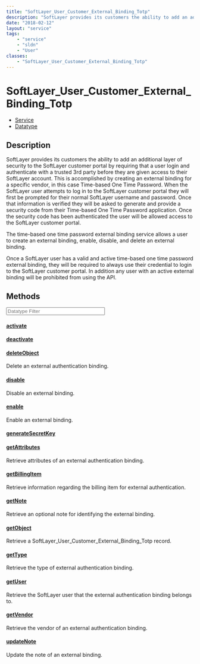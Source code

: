 ```yaml
---
title: "SoftLayer_User_Customer_External_Binding_Totp"
description: "SoftLayer provides its customers the ability to add an additional layer of security to the SoftLayer customer portal by... "
date: "2018-02-12"
layout: "service"
tags:
    - "service"
    - "sldn"
    - "User"
classes:
    - "SoftLayer_User_Customer_External_Binding_Totp"
---
```

# SoftLayer_User_Customer_External_Binding_Totp
<div id='service-datatype'>
    <ul id='sldn-reference-tabs'>
    <li id='service'> <a href='/reference/services/SoftLayer_User_Customer_External_Binding_Totp' >Service</a></li>    <li id='datatype'> <a href='/reference/datatypes/SoftLayer_User_Customer_External_Binding_Totp' >Datatype</a></li>
    </ul>
</div>

## Description
SoftLayer provides its customers the ability to add an additional layer of security to the SoftLayer customer portal by requiring that a user login and authenticate with a trusted 3rd party before they are given access to their SoftLayer account.  This is accomplished by creating an external binding for a specific vendor, in this case Time-based One Time Password.  When the SoftLayer user attempts to log in to the SoftLayer customer portal they will first be prompted for their normal SoftLayer username and password.  Once that information is verified they will be asked to generate and provide a security code from their Time-based One Time Password application. Once the security code has been authenticated the user will be allowed access to the SoftLayer customer portal. 

The time-based one time password external binding service allows a user to create an external binding, enable, disable, and delete an external binding. 

Once a SoftLayer user has a valid and active time-based one time password external binding, they will be required to always use their credential to login to the SoftLayer customer portal.  In addition any user with an active external binding will be prohibited from using the API. 



        
<div id="properties" class="content service-content">

## Methods

<div class="view-filters">
    <div class="clearfix">
        <div class="search-input-box">
            <input placeholder="Datatype Filter" onkeyup="titleSearch(inputId='edit-combine', divId='method-div', elementClass='method-row')" 
                type="text" id="edit-combine" value="" size="30" maxlength="128" class="form-text">
        </div>
    </div>
</div>

#### [activate](/reference/services/SoftLayer_User_Customer_External_Binding_Totp/activate)


#### [deactivate](/reference/services/SoftLayer_User_Customer_External_Binding_Totp/deactivate)


#### [deleteObject](/reference/services/SoftLayer_User_Customer_External_Binding_Totp/deleteObject)
Delete an external authentication binding.

#### [disable](/reference/services/SoftLayer_User_Customer_External_Binding_Totp/disable)
Disable an external binding.

#### [enable](/reference/services/SoftLayer_User_Customer_External_Binding_Totp/enable)
Enable an external binding.

#### [generateSecretKey](/reference/services/SoftLayer_User_Customer_External_Binding_Totp/generateSecretKey)


#### [getAttributes](/reference/services/SoftLayer_User_Customer_External_Binding_Totp/getAttributes)
Retrieve attributes of an external authentication binding.

#### [getBillingItem](/reference/services/SoftLayer_User_Customer_External_Binding_Totp/getBillingItem)
Retrieve information regarding the billing item for external authentication.

#### [getNote](/reference/services/SoftLayer_User_Customer_External_Binding_Totp/getNote)
Retrieve an optional note for identifying the external binding.

#### [getObject](/reference/services/SoftLayer_User_Customer_External_Binding_Totp/getObject)
Retrieve a SoftLayer_User_Customer_External_Binding_Totp record.

#### [getType](/reference/services/SoftLayer_User_Customer_External_Binding_Totp/getType)
Retrieve the type of external authentication binding.

#### [getUser](/reference/services/SoftLayer_User_Customer_External_Binding_Totp/getUser)
Retrieve the SoftLayer user that the external authentication binding belongs to.

#### [getVendor](/reference/services/SoftLayer_User_Customer_External_Binding_Totp/getVendor)
Retrieve the vendor of an external authentication binding.

#### [updateNote](/reference/services/SoftLayer_User_Customer_External_Binding_Totp/updateNote)
Update the note of an external binding.

</div>

